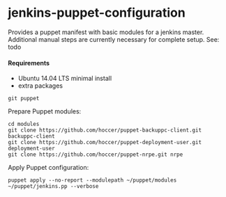 jenkins-puppet-configuration
============================

Provides a puppet manifest with basic modules for a jenkins master. Additional manual steps are currently necessary for complete setup. See: todo

#### Requirements

* Ubuntu 14.04 LTS minimal install
* extra packages
```
git puppet
```

Prepare Puppet modules:
```
cd modules
git clone https://github.com/hoccer/puppet-backuppc-client.git backuppc-client
git clone https://github.com/hoccer/puppet-deployment-user.git deployment-user
git clone https://github.com/hoccer/puppet-nrpe.git nrpe
```

Apply Puppet configuration:

```
puppet apply --no-report --modulepath ~/puppet/modules ~/puppet/jenkins.pp --verbose
```